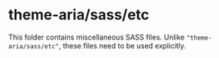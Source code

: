 # theme-aria/sass/etc

This folder contains miscellaneous SASS files. Unlike `"theme-aria/sass/etc"`, these files
need to be used explicitly.
